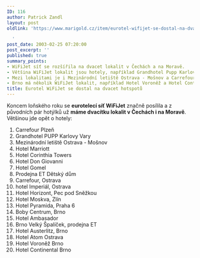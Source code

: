 ```yaml
---
ID: 116
author: Patrick Zandl
layout: post
oldlink: 'https://www.marigold.cz/item/eurotel-wifijet-se-dostal-na-dvacet-hotspotu

  '
post_date: 2003-02-25 07:20:00
post_excerpt: ''
published: true
summary_points:
- WiFiJet síť se rozšířila na dvacet lokalit v Čechách a na Moravě.
- Většina WiFiJet lokalit jsou hotely, například Grandhotel Pupp Karlovy Vary.
- Mezi lokalitami je i Mezinárodní letiště Ostrava - Mošnov a Carrefour Plzeň.
- Brno má několik WiFiJet lokalit, například Hotel Voroněž a Hotel Continental.
title: Eurotel WiFiJet se dostal na dvacet hotspotů
---
```


<p>
Koncem loňského roku se <STRONG>eurotelecí síť WiFiJet</STRONG> značně posílila a z původních pár hotýlků už <STRONG>máme dvacítku lokalit v Čechách i na Moravě</STRONG>. Většinou jde opět o hotely:</p>

<OL>
<LI>Carrefour Plzeň 
<LI>Grandhotel PUPP Karlovy Vary 
<LI>Mezinárodní letiště Ostrava - Mošnov 
<LI>Hotel Marriott 
<LI>Hotel Corinthia Towers 
<LI>Hotel Don Giovanni 
<LI>Hotel Gomel 
<LI>Prodejna ET Dětský dům 
<LI>Carrefour, Ostrava 
<LI>hotel Imperiál, Ostrava 
<LI>Hotel Horizont, Pec pod Sněžkou 
<LI>Hotel Moskva, Zlín 
<LI>Hotel Pyramida, Praha 6 
<LI>Boby Centrum, Brno 
<LI>Hotel Ambasador 
<LI>Brno Velký Špalíček, prodejna ET 
<LI>Hotel Austerlitz, Brno 
<LI>Hotel Atom Ostrava 
<LI>Hotel Voroněž Brno 
<LI>Hotel Continental Brno </LI></OL>